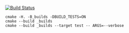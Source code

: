 [![Build Status](https://travis-ci.org/orangejohny/vector_example/builds/359420677)](https://travis-ci.org/orangejohny/vector_example)

```
cmake -H. -B_builds -DBUILD_TESTS=ON
cmake --build _builds
cmake --build _builds --target test -- ARGS=--verbose
```
